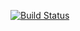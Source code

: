 [![Build Status](https://dev.azure.com/AbpIoAzureDevopsOrg/AbpIoAzureDevopsProj/_apis/build/status/Build%20pipeline?branchName=gh-pages)](https://dev.azure.com/AbpIoAzureDevopsOrg/AbpIoAzureDevopsProj/_build/latest?definitionId=1&branchName=gh-pages)
